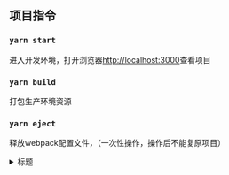 
## 项目指令

### `yarn start`

进入开发环境，打开浏览器[http://localhost:3000](http://localhost:3000)查看项目

### `yarn build`

打包生产环境资源

### `yarn eject`

释放webpack配置文件，（一次性操作，操作后不能复原项目）

<details>
  <summary>标题</summary>
    
  ### More Study
      
  You can learn more in the [Create React App documentation](https://facebook.github.io/create-react-app/docs/getting-started).

  To learn React, check out the [React documentation](https://reactjs.org/).

  ### Code Splitting

  This section has moved here: https://facebook.github.io/create-react-app/docs/code-splitting

  ### Analyzing the Bundle Size

  This section has moved here: https://facebook.github.io/create-react-app/docs/analyzing-the-bundle-size

  ### Making a Progressive Web App

  This section has moved here: https://facebook.github.io/create-react-app/docs/making-a-progressive-web-app

  ### Advanced Configuration

  This section has moved here: https://facebook.github.io/create-react-app/docs/advanced-configuration

  ### Deployment

  This section has moved here: https://facebook.github.io/create-react-app/docs/deployment

  ### `yarn build` fails to minify

  This section has moved here: https://facebook.github.io/create-react-app/docs/troubleshooting#npm-run-build-fails-to-minify
    
</details>



